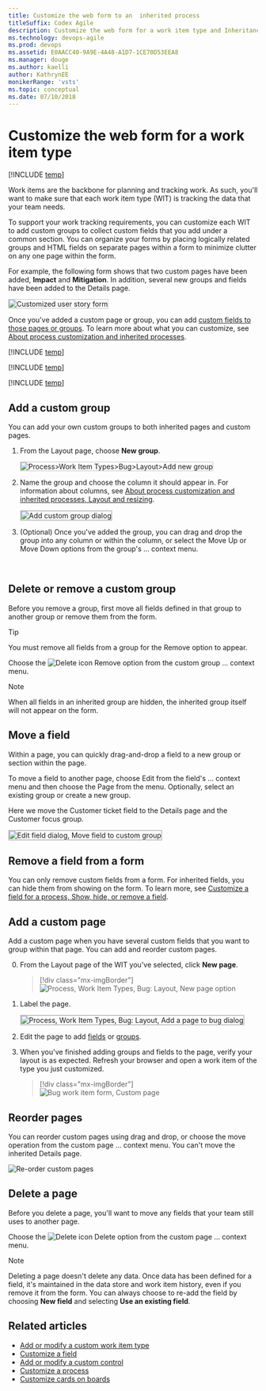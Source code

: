 ```yaml
---
title: Customize the web form to an  inherited process
titleSuffix: Codex Agile  
description: Customize the web form for a work item type and Inheritance process model for a Codex project     
ms.technology: devops-agile
ms.prod: devops
ms.assetid: E0AACC40-9A9E-4A48-A1D7-1CE70D53EEA8  
ms.manager: douge
ms.author: kaelliauthor: KathrynEE
monikerRange: 'vsts'
ms.topic: conceptual
ms.date: 07/10/2018
---
```


# Customize the web form for a work item type 

[!INCLUDE [temp](../../_shared/codex-agile.md)]

Work items are the backbone for planning and tracking work. As such, you'll want to make sure that each work item type (WIT) is tracking the data that your team needs. 

To support your work tracking requirements, you can customize each WIT to add custom groups to collect custom fields that you add under a common section. You can organize your forms by placing logically related groups and HTML fields on separate pages within a form to minimize clutter on any one page within the form.  

For example, the following form shows that two custom pages have been added, **Impact** and **Mitigation**. In addition, several new groups and fields have been added to the Details page.  

<img src="_img/process/cpform-customized-form-intro.png" alt="Customized user story form" style="border: 1px solid #C3C3C3;" /> 

Once you've added a custom page or group, you can add [custom fields to those pages or groups](customize-process-field.md). To learn more about what you can customize, see [About process customization and inherited processes](inheritance-process-model.md). 


[!INCLUDE [temp](../_shared/process-prerequisites.md)] 

[!INCLUDE [temp](../_shared/open-process-admin-context-ts.md)]
 
[!INCLUDE [temp](../_shared/automatic-update-project.md)] 


<a id="groups"></a>
<a id="add-group"></a>
## Add a custom group  
You can add your own custom groups to both inherited pages and custom pages.

1. From the Layout page, choose **New group**.    

	<img src="_img/process/cpform-new-group.png" alt="Process>Work Item Types>Bug>Layout>Add new group" style="border: 1px solid #C3C3C3;" /> 

2. Name the group and choose the column it should appear in. For information about columns, see [About process customization and inherited processes, Layout and resizing](inheritance-process-model.md#resizing).   


	<img src="_img/process/cpform-add-group-dialog.png" alt="Add custom group dialog" style="border: 2px solid #C3C3C3;" />

	<a id="edit-group"></a>
3. (Optional) Once you've added the group, you can drag and drop the group into any column or within the column, or select the Move Up or Move Down options from the group's &hellip; context menu.  

<a id="change-layout"></a>  
<a id="remove-group"></a>
## Delete or remove a custom group    

Before you remove a group, first move all fields defined in that group to another group or remove them from the form.  

> [!TIP]   
>You must remove all fields from a group for the Remove option to appear. 

Choose the ![Delete icon](../../_img/icons/delete_icon.png) Remove option from the custom group &hellip; context menu.   

> [!NOTE]     
>When all fields in an inherited group are hidden, the inherited group itself will not appear on the form.   

<a id="move-field"></a>
## Move a field     

Within a page, you can quickly drag-and-drop a field to a new group or section within the page. 

To move a field to another page, choose Edit from the field's &hellip; context menu and then choose the Page from the menu. Optionally, select an existing group or create a new group. 

Here we move the Customer ticket field to the Details page and the Customer focus group.   

<img src="_img/process/cpform-move-field-to-custom-group.png" alt="Edit field dialog, Move field to custom group" style="border: 2px solid #C3C3C3;" />
 

<a id="show-hide-remove-field"></a>
## Remove a field from a form    
 
You can only remove custom fields from a form. For inherited fields, you can hide them from showing on the form. To learn more, see [Customize a field for a process, Show, hide, or remove a field](customize-process-field.md#show-hide-remove-field).  

<!---
For a custom field, open the field's &hellip; context menu, and then choose the ![Delete icon](../../_img/icons/delete_icon.png) **Remove** option.   

For an inherited field, open the field's &hellip; context menu, and then choose the **Hide from layout** option.   

Here we remove the Severity inherited field from appearing on the Bug form.   

<img src="_img/process/cpform-hide-layout.png" alt="Layout, Inherited Field, Context Menu, Hide from layout" style="border: 2px solid #C3C3C3;" />

Removing a custom field from a form removes tracking data for the WIT. You can re-add a custom field to a WIT by adding it to a form as an existing field. 

Removing an inherited field from a form simply hides the field from displaying on the form; it remains defined for the WIT. Hidden fields display on the admin layout page with a strikethrough. You can re-add these fields to the form through their context menu. 

--> 

<a id="pages"></a>
<a id="add-page"></a>
## Add a custom page  
Add a custom page when you have several custom fields that you want to group within that page. You can add and reorder custom pages. 

0. From the Layout page of the WIT you've selected, click **New page**.    

	> [!div class="mx-imgBorder"]  
	> ![Process, Work Item Types, Bug: Layout, New page option](_img/process/cpform-add-page.png)   

0. Label the page.

	<img src="_img/process/cpform-add-page-dialog.png" alt="Process, Work Item Types, Bug: Layout, Add a page to bug dialog" style="border: 2px solid #C3C3C3;" />

	<a id="edit-page"></a>
0. Edit the page to add [fields](customize-process-field.md) or [groups](#groups).  

0. When you've finished adding groups and fields to the page, verify your layout is as expected. Refresh your browser and open a work item of the type you just customized. 

	> [!div class="mx-imgBorder"]  
	> ![Bug work item form, Custom page](_img/process/cpform-custom-page-in-form.png) 

<a id="reorder-page"></a>
## Reorder pages 

You can reorder custom pages using drag and drop, or choose the move operation from the custom page &hellip; context menu. You can't move the inherited Details page.

![Re-order custom pages](_img/process/cpform-re-sequence-page.png) 

<a id="delete-page"></a>
## Delete a page  

Before you delete a page, you'll want to move any fields that your team still uses to another page. 

Choose the ![Delete icon](../../_img/icons/delete_icon.png) Delete option from the custom page &hellip; context menu.   


> [!NOTE]    
>Deleting a page doesn't delete any data. Once data has been defined for a field, it's maintained in the data store and work item history, even if you remove it from the form. You can always choose to re-add the field by choosing **New field** and selecting **Use an existing field**.    


## Related articles  

- [Add or modify a custom work item type](customize-process-wit.md)
- [Customize a field](customize-process-field.md) 
- [Add or modify a custom control](custom-controls-process.md) 
- [Customize a process](customize-process.md)  
- [Customize cards on boards](../../work/customize/customize-cards.md)  




